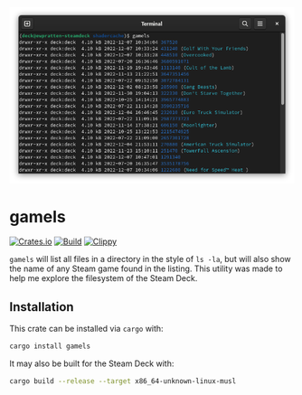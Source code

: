 ![Screenshot of `gamels` on a Steam Deck](steamdeck-screenshot.png)
# gamels
[![Crates.io](https://img.shields.io/crates/v/gamels)](https://crates.io/crates/gamels) 
[![Build](https://github.com/Ewpratten/gamels/actions/workflows/build.yml/badge.svg)](https://github.com/Ewpratten/gamels/actions/workflows/build.yml)
[![Clippy](https://github.com/Ewpratten/gamels/actions/workflows/clippy.yml/badge.svg)](https://github.com/Ewpratten/gamels/actions/workflows/clippy.yml)


`gamels` will list all files in a directory in the style of `ls -la`, but will also show the name of any Steam game found in the listing. This utility was made to help me explore the filesystem of the Steam Deck. 

## Installation

This crate can be installed via `cargo` with:

```sh
cargo install gamels
```

It may also be built for the Steam Deck with:

```sh
cargo build --release --target x86_64-unknown-linux-musl
```
